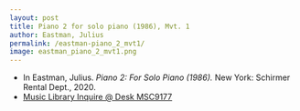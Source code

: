 ```yaml
---
layout: post
title: Piano 2 for solo piano (1986), Mvt. 1
author: Eastman, Julius
permalink: /eastman-piano_2_mvt1/
image: eastman_piano_2_mvt1.png
---
```


- In Eastman, Julius. *Piano 2: For Solo Piano (1986).* New York: Schirmer Rental Dept., 2020.
- <a href="https://tufts-primo.hosted.exlibrisgroup.com/permalink/f/bnf7qa/01TUN_ALMA21281768840003851" target="_blank"> Music Library Inquire @ Desk MSC9177</a>
